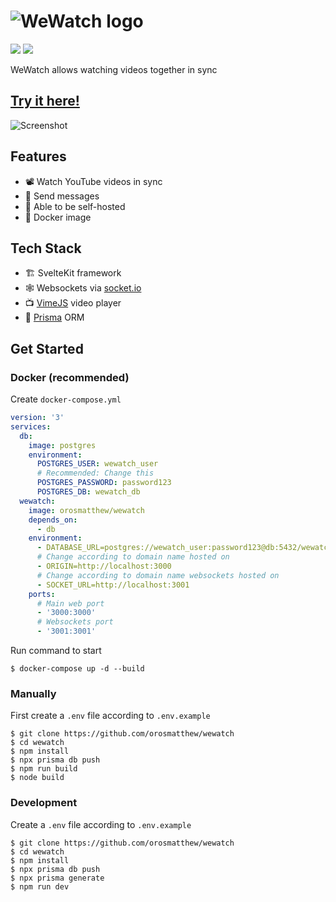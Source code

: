 # ![WeWatch logo](https://raw.githubusercontent.com/orosmatthew/wewatch/master/github/logo.png)

<div>
<img src="https://raw.githubusercontent.com/orosmatthew/wewatch/master/github/made-with-svelte.svg">
<img src="https://raw.githubusercontent.com/orosmatthew/wewatch/master/github/open-source.svg">
</div>

WeWatch allows watching videos together in sync

## [Try it here!](https://wewatch.pixeled.site)

![Screenshot](https://raw.githubusercontent.com/orosmatthew/wewatch/master/github/screenshot.png)

## Features

 - 📽️ Watch YouTube videos in sync
 - 💬 Send messages
 - 👷 Able to be self-hosted
 - 🐳 Docker image

## Tech Stack

 - 🏗️ SvelteKit framework
 - 🕸️ Websockets via [socket.io](https://socket.io/)
 - 📺 [VimeJS](https://vimejs.com/) video player
 - 📝 [Prisma](https://www.prisma.io/) ORM

## Get Started

### Docker (recommended)

Create `docker-compose.yml`
```yml
version: '3'
services:
  db:
    image: postgres
    environment:
      POSTGRES_USER: wewatch_user
      # Recommended: Change this
      POSTGRES_PASSWORD: password123
      POSTGRES_DB: wewatch_db
  wewatch:
    image: orosmatthew/wewatch
    depends_on:
      - db
    environment:
      - DATABASE_URL=postgres://wewatch_user:password123@db:5432/wewatch_db
      # Change according to domain name hosted on
      - ORIGIN=http://localhost:3000
      # Change according to domain name websockets hosted on
      - SOCKET_URL=http://localhost:3001
    ports:
      # Main web port
      - '3000:3000'
      # Websockets port
      - '3001:3001'
```
Run command to start

```console
$ docker-compose up -d --build
```

### Manually

First create a `.env` file according to `.env.example`

```console
$ git clone https://github.com/orosmatthew/wewatch
$ cd wewatch
$ npm install
$ npx prisma db push
$ npm run build
$ node build
```

### Development

Create a `.env` file according to `.env.example`

```console
$ git clone https://github.com/orosmatthew/wewatch
$ cd wewatch
$ npm install
$ npx prisma db push
$ npx prisma generate
$ npm run dev
```